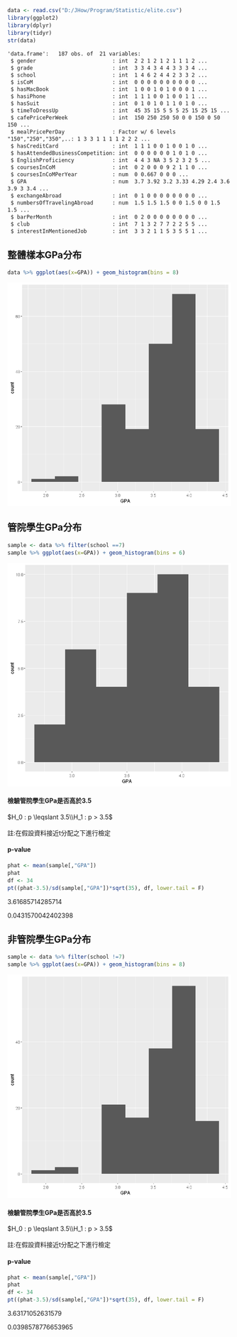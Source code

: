 

```R
data <- read.csv("D:/JHow/Program/Statistic/elite.csv")
library(ggplot2)
library(dplyr)
library(tidyr)
str(data)
```

    'data.frame':	187 obs. of  21 variables:
     $ gender                        : int  2 2 1 2 1 2 1 1 1 2 ...
     $ grade                         : int  3 3 4 3 4 4 3 3 3 4 ...
     $ school                        : int  1 4 6 2 4 4 2 3 3 2 ...
     $ isCoM                         : int  0 0 0 0 0 0 0 0 0 0 ...
     $ hasMacBook                    : int  1 0 0 1 0 1 0 0 0 1 ...
     $ hasiPhone                     : int  1 1 1 0 0 1 0 0 1 1 ...
     $ hasSuit                       : int  0 1 0 1 0 1 1 0 1 0 ...
     $ timeToDressUp                 : int  45 35 15 5 5 5 25 15 25 15 ...
     $ cafePricePerWeek              : int  150 250 250 50 0 0 150 0 50 150 ...
     $ mealPricePerDay               : Factor w/ 6 levels "150","250","350",..: 1 3 3 1 1 1 1 2 2 2 ...
     $ hasCreditCard                 : int  1 1 1 0 0 1 0 0 1 0 ...
     $ hasAttendedBusinessCompetition: int  0 0 0 0 0 0 1 0 1 0 ...
     $ EnglishProficiency            : int  4 4 3 NA 3 5 2 3 2 5 ...
     $ coursesInCoM                  : int  0 2 0 0 0 9 2 1 1 0 ...
     $ coursesInCoMPerYear           : num  0 0.667 0 0 0 ...
     $ GPA                           : num  3.7 3.92 3.2 3.33 4.29 2.4 3.6 3.9 3 3.4 ...
     $ exchangeAbroad                : int  0 1 0 0 0 0 0 0 0 0 ...
     $ numbersOfTravelingAbroad      : num  1.5 1.5 1.5 0 0 1.5 0 0 1.5 1.5 ...
     $ barPerMonth                   : int  0 2 0 0 0 0 0 0 0 0 ...
     $ club                          : int  7 1 3 2 7 7 2 2 5 5 ...
     $ interestInMentionedJob        : int  3 3 2 1 1 5 3 5 5 1 ...
    

## 整體樣本GPa分布


```R
data %>% ggplot(aes(x=GPA)) + geom_histogram(bins = 8)
```


![png](output_2_0.png)


## 管院學生GPa分布


```R
sample <- data %>% filter(school ==7)
sample %>% ggplot(aes(x=GPA)) + geom_histogram(bins = 6)
```


![png](output_4_0.png)


#### 檢驗管院學生GPa是否高於3.5
$H_0 : p \leqslant 3.5\\H_1 : p > 3.5$
<br/><br/>
註:在假設資料接近t分配之下進行檢定
#### p-value


```R
phat <- mean(sample[,"GPA"])
phat
df <- 34
pt((phat-3.5)/sd(sample[,"GPA"])*sqrt(35), df, lower.tail = F)
```


3.61685714285714



0.0431570042402398


## 非管院學生GPa分布


```R
sample <- data %>% filter(school !=7)
sample %>% ggplot(aes(x=GPA)) + geom_histogram(bins = 8)
```


![png](output_8_0.png)


#### 檢驗管院學生GPa是否高於3.5
$H_0 : p \leqslant 3.5\\H_1 : p > 3.5$
<br/><br/>
註:在假設資料接近t分配之下進行檢定
#### p-value


```R
phat <- mean(sample[,"GPA"])
phat
df <- 34
pt((phat-3.5)/sd(sample[,"GPA"])*sqrt(35), df, lower.tail = F)
```


3.63171052631579



0.0398578776653965

